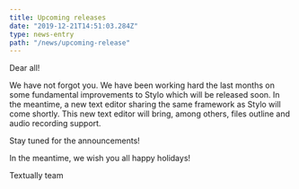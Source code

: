 ```yaml
---
title: Upcoming releases
date: "2019-12-21T14:51:03.284Z"
type: news-entry
path: "/news/upcoming-release"
---
```


Dear all! 
 
 We have not forgot you. We have been working hard the last months on 
 some fundamental improvements to Stylo which will be released soon. In the meantime, 
 a new text editor sharing the same framework as Stylo will come shortly. This new 
  text editor will bring, among others, files outline and audio recording support. 
  
 Stay tuned for the announcements! 
 
 In the meantime, we wish you all happy holidays!  

Textually team  

   